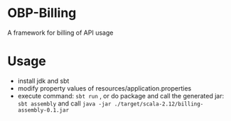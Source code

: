 # OBP-Billing
A framework for billing of API usage

# Usage
+ install jdk and sbt
+ modify property values of resources/application.properties
+ execute command: `sbt run` , or do package and call the generated jar: `sbt assembly` and call `java -jar ./target/scala-2.12/billing-assembly-0.1.jar`

